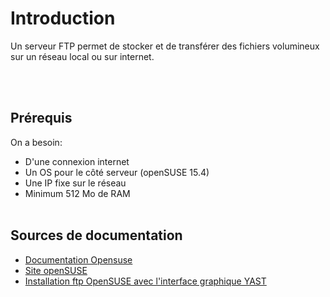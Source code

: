 # Introduction
 
Un serveur FTP permet de stocker et de transférer des fichiers volumineux sur un réseau local ou sur internet.

<br><br>
## Prérequis

On a besoin:

* D'une connexion internet
* Un OS pour le côté serveur (openSUSE 15.4)
* Une IP fixe sur le réseau
* Minimum 512 Mo de RAM
<br><br>

## Sources de documentation
* [Documentation Opensuse](https://en.opensuse.org/SDB:FTP_server#vsftpd)
* [Site openSUSE](https://en.opensuse.org/SDB:Nextcloud)
* [Installation ftp OpenSUSE avec l'interface graphique YAST](https://doc.opensuse.org/documentation/leap/reference/html/book-reference/cha-ftp.html#sec-ftp-auth)
